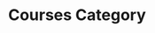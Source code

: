 ---
title: "Courses Category"
description: "Explore diverse online courses designed to boost your skills and career from the comfort of your home."
---